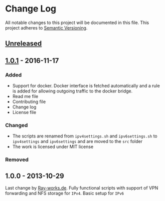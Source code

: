 # Change Log
All notable changes to this project will be documented in this file. This
project adheres to [Semantic Versioning].

## [Unreleased]

## [1.0.1] - 2016-11-17
### Added
- Support for docker. Docker interface is fetched automatically and a rule is
added for allowing outgoing traffic to the docker bridge.
- Read me file
- Contributing file
- Change log
- License file

### Changed
- The scripts are renamed from `ipv4settings.sh` and `ipv6settings.sh` to
`ipv4settings` and `ipv6settings` and are moved to the `src` folder
- The work is licensed under MIT license

### Removed

## 1.0.0 - 2013-10-29
Last change by [Ray-works.de]. Fully functional scripts with support of VPN
forwarding and NFS storage for `IPv4`. Basic setup for `IPv6`

[Semantic Versioning]: http://semver.org/
[Unreleased]: https://github.com/moritzrupp/iptables-scripts/compare/v1.0.1...HEAD
[1.0.1]: https://github.com/moritzrupp/iptables-scripts/compare/v1.0.0...v1.0.1
[Ray-works.de]: https://ray-works.de
